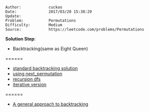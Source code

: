 
    Author:            cuckoo
    Date:              2017/03/20 15:38:29
    Update:
    Problem:           Permutations
    Difficulty:        Medium
    Source:            https://leetcode.com/problems/Permutations

__Solution Step__:
 - Backtracking(same as Eight Queen)

======
 - [standard backtracking solution](https://discuss.leetcode.com/topic/6740/share-my-three-different-solutions)
 - [using next_permutation](https://discuss.leetcode.com/topic/6740/share-my-three-different-solutions)
 - [recursion dfs](https://discuss.leetcode.com/topic/6740/share-my-three-different-solutions)
 - [iterative version](https://discuss.leetcode.com/topic/6740/share-my-three-different-solutions/6)

======
 - [A general approach to backtracking](https://discuss.leetcode.com/topic/46162/a-general-approach-to-backtracking-questions-in-java-subsets-permutations-combination-sum-palindrome-partioning)

